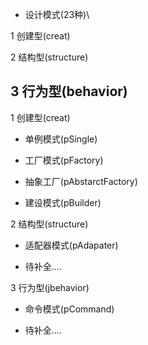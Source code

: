 - 设计模式(23种)\

 1 创建型(creat)

 2 结构型(structure)

 3 行为型(behavior)
-------
1 创建型(creat)

 - 单例模式(pSingle)

 - 工厂模式(pFactory)

 - 抽象工厂(pAbstarctFactory)

 - 建设模式(pBuilder)

2 结构型(structure)

 - 适配器模式(pAdapater)

 - 待补全....

3  行为型(jbehavior)

 - 命令模式(pCommand)
 
 - 待补全....